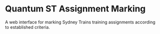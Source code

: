 # Quantum ST Assignment Marking

A web interface for marking Sydney Trains training assignments according to established criteria.